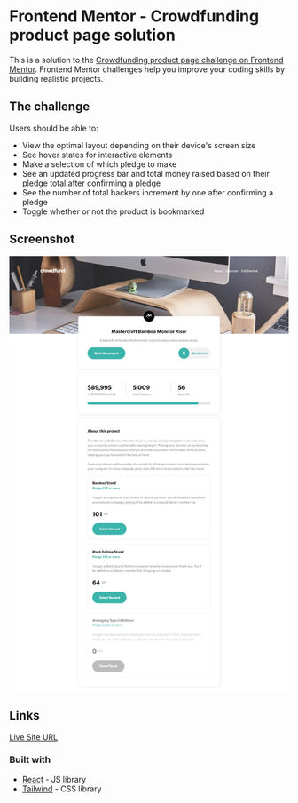 # Frontend Mentor - Crowdfunding product page solution

This is a solution to the [Crowdfunding product page challenge on Frontend Mentor](https://www.frontendmentor.io/challenges/crowdfunding-product-page-7uvcZe7ZR). Frontend Mentor challenges help you improve your coding skills by building realistic projects.

## The challenge

Users should be able to:

- View the optimal layout depending on their device's screen size
- See hover states for interactive elements
- Make a selection of which pledge to make
- See an updated progress bar and total money raised based on their pledge total after confirming a pledge
- See the number of total backers increment by one after confirming a pledge
- Toggle whether or not the product is bookmarked

## Screenshot

![](design/design-desktop.png)

## Links

[Live Site URL](https://vorrio.github.io/crowdfunding-product-page/)

### Built with

- [React](https://reactjs.org/) - JS library
- [Tailwind](https://tailwindcss.com/) - CSS library
